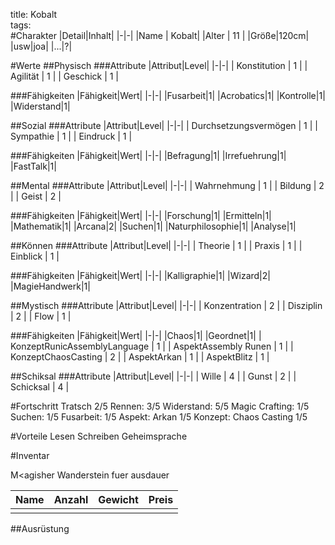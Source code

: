 title: Kobalt  
tags:   
#Charakter
|Detail|Inhalt|
|-|-|
|Name | Kobalt|
|Alter | 11 |
|Größe|120cm|
|usw|joa|
|...|?|

#Werte
##Physisch
###Attribute
|Attribut|Level|
|-|-|
| Konstitution | 1 |
| Agilität | 1 |
| Geschick | 1 |

###Fähigkeiten
|Fähigkeit|Wert|
|-|-|
|Fusarbeit|1|
|Acrobatics|1|
|Kontrolle|1|
|Widerstand|1|

##Sozial
###Attribute 
|Attribut|Level|
|-|-|
| Durchsetzungsvermögen | 1 |
| Sympathie | 1 |
| Eindruck | 1 |


###Fähigkeiten
|Fähigkeit|Wert|
|-|-|
|Befragung|1|
|Irrefuehrung|1|
|FastTalk|1|


##Mental
###Attribute 
|Attribut|Level|
|-|-|
| Wahrnehmung | 1 |
| Bildung | 2 |
| Geist | 2 |


###Fähigkeiten
|Fähigkeit|Wert|
|-|-|
|Forschung|1|
|Ermitteln|1|
|Mathematik|1|
|Arcana|2|
|Suchen|1|
|Naturphilosophie|1|
|Analyse|1|


##Können
###Attribute 
|Attribut|Level|
|-|-|
| Theorie | 1 |
| Praxis | 1 |
| Einblick | 1 |


###Fähigkeiten
|Fähigkeit|Wert|
|-|-|
|Kalligraphie|1|
|Wizard|2|
|MagieHandwerk|1|

##Mystisch
###Attribute 
|Attribut|Level|
|-|-|
| Konzentration | 2 |
| Disziplin | 2 |
| Flow | 1 |

###Fähigkeiten
|Fähigkeit|Wert|
|-|-|
|Chaos|1|
|Geordnet|1|
| KonzeptRunicAssemblyLanguage | 1 |
| AspektAssembly Runen | 1 |
| KonzeptChaosCasting | 2 |
| AspektArkan | 1 |
| AspektBlitz | 1 |

##Schiksal
###Attribute 
|Attribut|Level|
|-|-|
| Wille | 4 |
| Gunst | 2 |
| Schicksal | 4 |


#Fortschritt
Tratsch 2/5
Rennen: 3/5
Widerstand: 5/5
Magic Crafting: 1/5
Suchen: 1/5
Fusarbeit: 1/5
Aspekt: Arkan 1/5
Konzept: Chaos Casting 1/5


#Vorteile
Lesen
Schreiben
Geheimsprache

#Inventar

M<agisher Wanderstein fuer ausdauer

|Name|Anzahl|Gewicht|Preis|
|---|---|---|---|
|||||

##Ausrüstung

